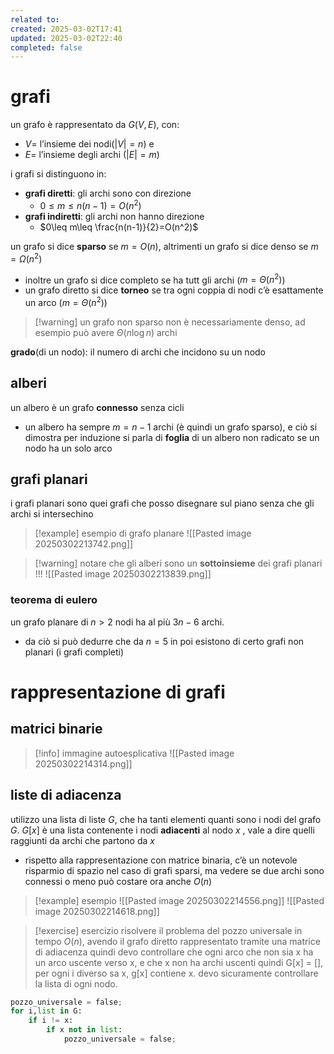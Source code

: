 ```yaml
---
related to: 
created: 2025-03-02T17:41
updated: 2025-03-02T22:40
completed: false
---
```

# grafi
un grafo è rappresentato da $G(V,E)$, con: 
- $V=$ l’insieme dei nodi($|V|=n$) e 
- $E=$ l’insieme degli archi ($|E|=m$)

i grafi si distinguono in:
- **grafi diretti**: gli archi sono con direzione 
	- $0\leq m\leq n(n-1)=O(n^2)$
- **grafi indiretti**: gli archi non hanno direzione 
	- $0\leq m\leq \frac{n(n-1)}{2}=O(n^2)$

un grafo si dice **sparso** se $m=O(n)$,
altrimenti un grafo si dice denso se $m=\Omega(n^2)$
- inoltre un grafo si dice completo se ha tutt gli archi ($m=\Theta(n^2)$)
- un grafo diretto si dice **torneo** se tra ogni coppia di nodi c’è esattamente un arco ($m=\Theta(n^2)$)
>[!warning] un grafo non sparso non è necessariamente denso, ad esempio può avere $\Theta(n\log n)$ archi

**grado**(di un nodo): il numero di archi che incidono su un nodo
## alberi
un albero è un grafo **connesso** senza cicli
- un albero ha sempre $m=n-1$ archi (è quindi un grafo sparso), e ciò si dimostra per induzione
si parla di **foglia** di un albero non radicato se un nodo ha un solo arco
## grafi planari
i grafi planari sono quei grafi che posso disegnare sul piano senza che gli archi si intersechino
>[!example] esempio di grafo planare
![[Pasted image 20250302213742.png]]

>[!warning] notare che gli alberi sono un **sottoinsieme** dei grafi planari !!!
![[Pasted image 20250302213839.png]]
### teorema di eulero
un grafo planare di $n>2$ nodi ha al più $3n-6$ archi.
- da ciò si può dedurre che da $n=5$ in poi esistono di certo grafi non planari (i grafi completi)
# rappresentazione di grafi
## matrici binarie
>[!info] immagine autoesplicativa
![[Pasted image 20250302214314.png]]
## liste di adiacenza
utilizzo una lista di liste $G$, che ha tanti elementi quanti sono i nodi del grafo $G$. $G[x]$ è una lista contenente i nodi **adiacenti** al nodo $x$ , vale a dire quelli raggiunti da archi che partono da $x$
- rispetto alla rappresentazione con matrice binaria, c’è un notevole risparmio di spazio nel caso di grafi sparsi, ma vedere se due archi sono connessi o meno può costare ora anche $O(n)$
>[!example] esempio
![[Pasted image 20250302214556.png]]
![[Pasted image 20250302214618.png]]

>[!exercise] esercizio
risolvere il problema del pozzo universale in tempo $O(n)$, avendo il grafo diretto rappresentato tramite una matrice di adiacenza
quindi devo controllare che ogni arco che non sia x ha un arco uscente verso x, e che x non ha archi uscenti
quindi G[x] = [], per ogni i diverso sa x, g[x] contiene x. devo sicuramente controllare la lista di ogni nodo.

```python
pozzo_universale = false;
for i,list in G:
	if i != x:
		if x not in list:
			pozzo_universale = false;
		
```